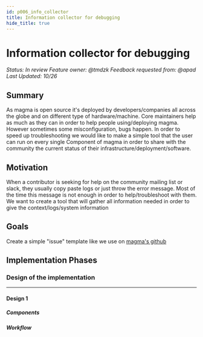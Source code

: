 ```yaml
---
id: p006_info_collector
title: Information collector for debugging
hide_title: true
---
```


# Information collector for debugging

*Status: In review*
*Feature owner: @tmdzk*
*Feedback requested from: @apad*
*Last Updated: 10/26*

## Summary

As magma is open source it's deployed by developers/companies all across the
globe and on different type of hardware/machine. Core maintainers help as much
as they can in order to help people using/deploying magma. However sometimes
some misconfiguration, bugs happen. In order to speed up troubleshooting we
would like to make a simple tool that the user can run on every single Component
of magma in order to share with the community the current status of their
infrastructure/deployment/software.

## Motivation

When a contributor is seeking for help on the community mailing list or slack,
they usually copy paste logs or just throw the error message. Most of the time
this message is not enough in order to help/troubleshoot with them. We want to
create a tool that will gather all information needed in order to give the
context/logs/system information


## Goals

Create a simple "issue" template like we use on
[magma's github](https://github.com/magma/magma/issues/new?assignees=&labels=bug&template=bug_report.md&title=)

## Implementation Phases


### Design of the implementation
---


#### Design 1



##### Components



##### Workflow

